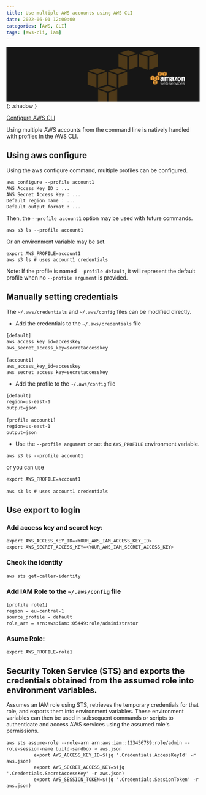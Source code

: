 ```yaml
---
title: Use multiple AWS accounts using AWS CLI
date: 2022-06-01 12:00:00
categories: [AWS, CLI]
tags: [aws-cli, iam]
---
```

<script defer data-domain="senad-d.github.io" src="https://plus.seki.pro/js/script.js"></script>
![](https://github.com/senad-d/senad-d.github.io/blob/main/_media/images/backgroun.png?raw=true){: .shadow }

[Configure AWS CLI](https://docs.aws.amazon.com/cli/latest/userguide/cli-chap-configure.html)

Using multiple AWS accounts from the command line is natively handled with profiles in the AWS CLI.

## Using aws configure
Using the aws configure command, multiple profiles can be configured.
```shell
aws configure --profile account1
AWS Access Key ID : ...
AWS Secret Access Key : ...
Default region name : ...
Default output format : ...
```

Then, the `--profile account1` option may be used with future commands.
```shell
aws s3 ls --profile account1
```

Or an environment variable may be set.
```shell
export AWS_PROFILE=account1
aws s3 ls # uses account1 credentials
```
Note: If the profile is named `--profile default`, it will represent the default profile when no `--profile argument` is provided.

## Manually setting credentials
The `~/.aws/credentials` and `~/.aws/config` files can be modified directly.

- Add the credentials to the `~/.aws/credentials` file

```shell
[default]
aws_access_key_id=accesskey
aws_secret_access_key=secretaccesskey

[account1]
aws_access_key_id=accesskey
aws_secret_access_key=secretaccesskey
```

- Add the profile to the `~/.aws/config` file

```shell
[default]
region=us-east-1
output=json

[profile account1]
region=us-east-1
output=json
```

- Use the `--profile argument` or set the `AWS_PROFILE` environment variable.

```shell
aws s3 ls --profile account1
```

or you can use

```shell
export AWS_PROFILE=account1

aws s3 ls # uses account1 credentials
```

## Use export to login

### Add access key and secret key:
```shell
export AWS_ACCESS_KEY_ID=<YOUR_AWS_IAM_ACCESS_KEY_ID>  
export AWS_SECRET_ACCESS_KEY=<YOUR_AWS_IAM_SECRET_ACCESS_KEY>
```

### Check the identity
```shell
aws sts get-caller-identity
```

### Add IAM Role to the `~/.aws/config` file
```shell
[profile role1]
region = eu-central-1
source_profile = default
role_arn = arn:aws:iam::05449:role/administrator
```
### Asume Role:
```shell
export AWS_PROFILE=role1
```
## Security Token Service (STS) and exports the credentials obtained from the assumed role into environment variables.
Assumes an IAM role using STS, retrieves the temporary credentials for that role, and exports them into environment variables. These environment variables can then be used in subsequent commands or scripts to authenticate and access AWS services using the assumed role's permissions.
```shell
aws sts assume-role --role-arn arn:aws:iam::123456789:role/admin --role-session-name build-sandbox > aws.json
          export AWS_ACCESS_KEY_ID=$(jq '.Credentials.AccessKeyId' -r aws.json)
          export AWS_SECRET_ACCESS_KEY=$(jq '.Credentials.SecretAccessKey' -r aws.json)
          export AWS_SESSION_TOKEN=$(jq '.Credentials.SessionToken' -r aws.json)
```